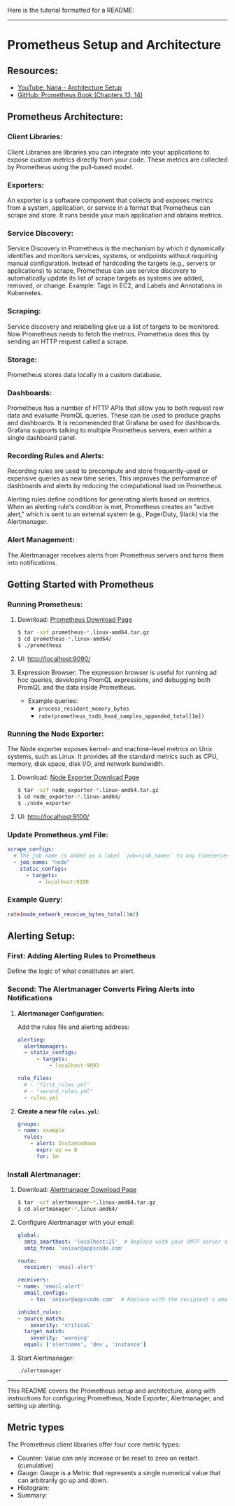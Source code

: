 Here is the tutorial formatted for a README:

---

# Prometheus Setup and Architecture

## Resources:
- [YouTube: Nana - Architecture Setup](https://www.youtube.com/watch?v=ZtYMuxAj7EU)
- [GitHub: Prometheus Book (Chapters 13, 14)](https://github.com/appscode/books/tree/master/Prometheus)

## Prometheus Architecture:

### Client Libraries:
Client Libraries are libraries you can integrate into your applications to expose custom metrics directly from your code. These metrics are collected by Prometheus using the pull-based model.

### Exporters:
An exporter is a software component that collects and exposes metrics from a system, application, or service in a format that Prometheus can scrape and store. It runs beside your main application and obtains metrics.

### Service Discovery:
Service Discovery in Prometheus is the mechanism by which it dynamically identifies and monitors services, systems, or endpoints without requiring manual configuration. Instead of hardcoding the targets (e.g., servers or applications) to scrape, Prometheus can use service discovery to automatically update its list of scrape targets as systems are added, removed, or change.
Example: Tags in EC2, and Labels and Annotations in Kubernetes.

### Scraping:
Service discovery and relabelling give us a list of targets to be monitored. Now Prometheus needs to fetch the metrics. Prometheus does this by sending an HTTP request called a scrape.

### Storage:
Prometheus stores data locally in a custom database.

### Dashboards:
Prometheus has a number of HTTP APIs that allow you to both request raw data and evaluate PromQL queries. These can be used to produce graphs and dashboards. It is recommended that Grafana be used for dashboards. Grafana supports talking to multiple Prometheus servers, even within a single dashboard panel.

### Recording Rules and Alerts:
Recording rules are used to precompute and store frequently-used or expensive queries as new time series. This improves the performance of dashboards and alerts by reducing the computational load on Prometheus.

Alerting rules define conditions for generating alerts based on metrics. When an alerting rule's condition is met, Prometheus creates an "active alert," which is sent to an external system (e.g., PagerDuty, Slack) via the Alertmanager.

### Alert Management:
The Alertmanager receives alerts from Prometheus servers and turns them into notifications.

## Getting Started with Prometheus

### Running Prometheus:
1. Download: [Prometheus Download Page](https://prometheus.io/download/)
    ```bash
    $ tar -xzf prometheus-*.linux-amd64.tar.gz
    $ cd prometheus-*.linux-amd64/
    $ ./prometheus
    ```

2. UI: [http://localhost:9090/](http://localhost:9090/)

3. Expression Browser:
   The expression browser is useful for running ad hoc queries, developing PromQL expressions, and debugging both PromQL and the data inside Prometheus.
    - Example queries:
        - `process_resident_memory_bytes`
        - `rate(prometheus_tsdb_head_samples_appended_total[1m])`

### Running the Node Exporter:
The Node exporter exposes kernel- and machine-level metrics on Unix systems, such as Linux. It provides all the standard metrics such as CPU, memory, disk space, disk I/O, and network bandwidth.

1. Download: [Node Exporter Download Page](https://prometheus.io/download/#node_exporter)
    ```bash
    $ tar -xzf node_exporter-*.linux-amd64.tar.gz
    $ cd node_exporter-*.linux-amd64/
    $ ./node_exporter
    ```

2. UI: [http://localhost:9100/](http://localhost:9100/)

### Update Prometheus.yml File:
```yaml
scrape_configs:
  # The job name is added as a label `job=<job_name>` to any timeseries scraped from this config.
  - job_name: "node"
    static_configs:
      - targets:
          - localhost:9100
```

### Example Query:
```bash
rate(node_network_receive_bytes_total[1m])
```

## Alerting Setup:

### First: Adding Alerting Rules to Prometheus
Define the logic of what constitutes an alert.

### Second: The Alertmanager Converts Firing Alerts into Notifications
1. **Alertmanager Configuration:**

   Add the rules file and alerting address:
    ```yaml
    alerting:
      alertmanagers:
      - static_configs:
          - targets:
              - localhost:9093
    
    rule_files:
      # - "first_rules.yml"
      # - "second_rules.yml"
      - rules.yml
    ```

2. **Create a new file `rules.yml`:**
    ```yaml
    groups:
    - name: example
      rules:
        - alert: InstanceDown
          expr: up == 0
          for: 1m
    ```

### Install Alertmanager:
1. Download: [Alertmanager Download Page](https://prometheus.io/download/)
    ```bash
    $ tar -xzf alertmanager-*.linux-amd64.tar.gz
    $ cd alertmanager-*.linux-amd64/
    ```

2. Configure Alertmanager with your email:
    ```yaml
    global:
      smtp_smarthost: 'localhost:25'  # Replace with your SMTP server and port
      smtp_from: 'anisur@appscode.com'
    
    route:
      receiver: 'email-alert'
    
    receivers:
    - name: 'email-alert'
      email_configs:
        - to: 'anisur@appscode.com'  # Replace with the recipient's email address
    
    inhibit_rules:
    - source_match:
        severity: 'critical'
      target_match:
        severity: 'warning'
      equal: ['alertname', 'dev', 'instance']
    ```

3. Start Alertmanager:
    ```bash
    ./alertmanager
    ```

---

This README covers the Prometheus setup and architecture, along with instructions for configuring Prometheus, Node Exporter, Alertmanager, and setting up alerting.

## Metric types

The Prometheus client libraries offer four core metric types:
- Counter: Value can only increase or be reset to zero on restart. (cumulative)
- Gauge: Gauge is a Metric that represents a single numerical value that can arbitrarily go up and down.
- Histogram: 
- Summary: 